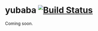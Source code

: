 # yubaba [![Build Status](https://travis-ci.org/madou/yubaba.svg?branch=master)](https://travis-ci.org/madou/yubaba)

Coming soon.
